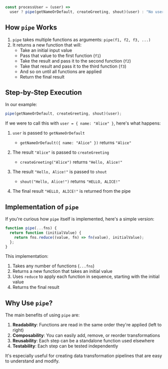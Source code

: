 ```typescript
const processUser = (user) =>
  user ? pipe(getNameOrDefault, createGreeting, shout)(user) : "No user";
```

## How `pipe` Works

1. `pipe` takes multiple functions as arguments: `pipe(f1, f2, f3, ...)`
2. It returns a new function that will:
   - Take an initial input value
   - Pass that value to the first function (`f1`)
   - Take the result and pass it to the second function (`f2`)
   - Take that result and pass it to the third function (`f3`)
   - And so on until all functions are applied
   - Return the final result

## Step-by-Step Execution

In our example:

```typescript
pipe(getNameOrDefault, createGreeting, shout)(user);
```

If we were to call this with `user = { name: "Alice" }`, here's what happens:

1. `user` is passed to `getNameOrDefault`

   - `getNameOrDefault({ name: "Alice" })` returns `"Alice"`

2. The result `"Alice"` is passed to `createGreeting`

   - `createGreeting("Alice")` returns `"Hello, Alice!"`

3. The result `"Hello, Alice!"` is passed to `shout`

   - `shout("Hello, Alice!")` returns `"HELLO, ALICE!"`

4. The final result `"HELLO, ALICE!"` is returned from the pipe

## Implementation of `pipe`

If you're curious how `pipe` itself is implemented, here's a simple version:

```typescript
function pipe(...fns) {
  return function (initialValue) {
    return fns.reduce((value, fn) => fn(value), initialValue);
  };
}
```

This implementation:

1. Takes any number of functions (`...fns`)
2. Returns a new function that takes an initial value
3. Uses `reduce` to apply each function in sequence, starting with the initial value
4. Returns the final result

## Why Use `pipe`?

The main benefits of using `pipe` are:

1. **Readability**: Functions are read in the same order they're applied (left to right)
2. **Composability**: You can easily add, remove, or reorder transformations
3. **Reusability**: Each step can be a standalone function used elsewhere
4. **Testability**: Each step can be tested independently

It's especially useful for creating data transformation pipelines that are easy to understand and modify.
